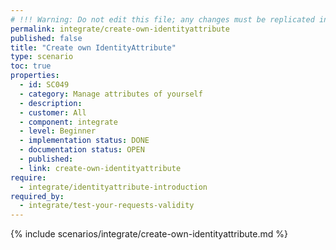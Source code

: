```yaml
---
# !!! Warning: Do not edit this file; any changes must be replicated in Excel !!!
permalink: integrate/create-own-identityattribute
published: false
title: "Create own IdentityAttribute"
type: scenario
toc: true
properties:
  - id: SC049
  - category: Manage attributes of yourself
  - description:
  - customer: All
  - component: integrate
  - level: Beginner
  - implementation status: DONE
  - documentation status: OPEN
  - published:
  - link: create-own-identityattribute
require:
  - integrate/identityattribute-introduction
required_by:
  - integrate/test-your-requests-validity
---
```


{% include scenarios/integrate/create-own-identityattribute.md %}
